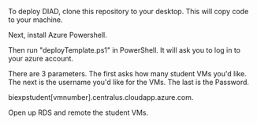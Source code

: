 To deploy DIAD, clone this repository to your desktop.  This will copy code to your machine.

Next, install Azure Powershell.

Then run "deployTemplate.ps1" in PowerShell.  It will ask you to log in to your azure account.

There are 3 parameters.  The first asks how many student VMs you'd like.
The next is the username you'd like for the VMs.
The last is the Password.

biexpstudent[vmnumber].centralus.cloudapp.azure.com.

Open up RDS and remote the student VMs.
